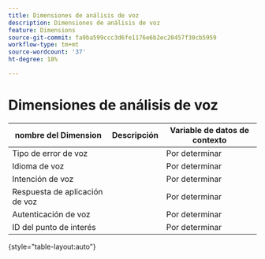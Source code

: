 ```yaml
---
title: Dimensiones de análisis de voz
description: Dimensiones de análisis de voz
feature: Dimensions
source-git-commit: fa9ba599ccc3d6fe1176e6b2ec20457f30cb5959
workflow-type: tm+mt
source-wordcount: '37'
ht-degree: 18%

---
```


# Dimensiones de análisis de voz

| nombre del Dimension | Descripción | Variable de datos de contexto |
| --- | --- | --- |
| Tipo de error de voz | | Por determinar |
| Idioma de voz | | Por determinar |
| Intención de voz | | Por determinar |
| Respuesta de aplicación de voz | | Por determinar |
| Autenticación de voz | | Por determinar |
| ID del punto de interés | | Por determinar |

{style="table-layout:auto"}
